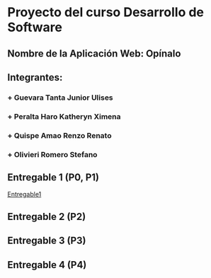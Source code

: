 # Proyecto del curso Desarrollo de Software
## Nombre de la Aplicación Web: Opínalo
## Integrantes:
### + Guevara Tanta Junior Ulises
### + Peralta Haro Katheryn Ximena
### + Quispe Amao Renzo Renato
### + Olivieri Romero Stefano

## Entregable 1 (P0, P1)

[Entregable1](https://github.com/SoftwareDevelopmentGroup/Opinalo/tree/main/entregable1)

## Entregable 2 (P2)
## Entregable 3 (P3)
## Entregable 4 (P4)
